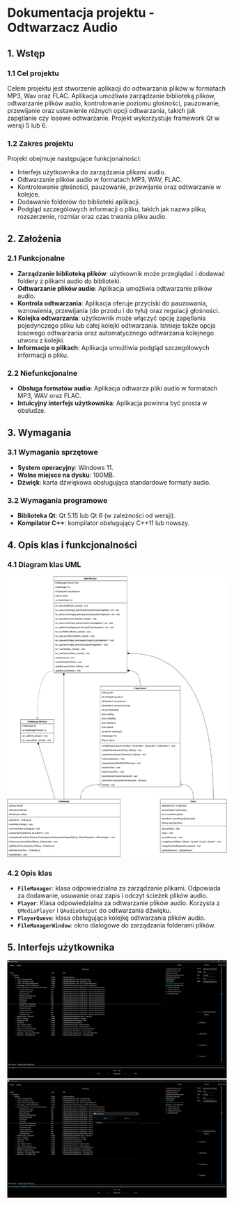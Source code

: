 # Dokumentacja projektu - Odtwarzacz Audio

## 1. Wstęp

### 1.1 Cel projektu

Celem projektu jest stworzenie aplikacji do odtwarzania plików w formatach MP3, Wav oraz FLAC. Aplikacja umożliwia zarządzanie biblioteką plików, odtwarzanie plików audio, kontrolowanie poziomu głośności, pauzowanie, przewijanie oraz ustawienie różnych opcji odtwarzania, takich jak zapętlanie czy losowe odtwarzanie. Projekt wykorzystuje framework Qt w wersji 5 lub 6.

### 1.2 Zakres projektu

Projekt obejmuje następujące funkcjonalności:
- Interfejs użytkownika do zarządzania plikami audio.
- Odtwarzanie plików audio w formatach MP3, WAV, FLAC.
- Kontrolowanie głośności, pauzowanie, przewijanie oraz odtwarzanie w kolejce.
- Dodawanie folderów do biblioteki aplikacji.
- Podgląd szczególowych informacji o pliku, takich jak nazwa pliku, rozszerzenie, rozmiar oraz czas trwania pliku audio.

## 2. Założenia

### 2.1 Funkcjonalne

- **Zarządzanie biblioteką plików**: użytkownik może przeglądać i dodawać foldery z plikami audio do biblioteki.
- **Odtwarzanie plików audio**: Aplikacja umożliwia odtwarzanie plików audio.
- **Kontrola odtwarzania**: Aplikacja oferuje przyciski do pauzowania, wznowienia, przewijania (do przodu i do tyłu) oraz regulacji głośności.
- **Kolejka odtwarzania**: użytkownik może włączyć opcję zapętlania pojedynczego pliku lub całej kolejki odtwarzania. Istnieje także opcja losowego odtwarzania oraz automatycznego odtwarzania kolejnego utworu z kolejki.
- **Informacje o plikach**: Aplikacja umożliwia podgląd szczegółowych informacji o pliku.

### 2.2 Niefunkcjonalne

- **Obsługa formatów audio**: Aplikacja odtwarza pliki audio w formatach MP3, WAV oraz FLAC.
- **Intuicyjny interfejs użytkownika**: Aplikacja powinna być prosta w obsłudze.

## 3. Wymagania

### 3.1 Wymagania sprzętowe

- **System operacyjny**: Windows 11.
- **Wolne miejsce na dysku**: 100MB.
- **Dźwięk**: karta dźwiękowa obsługująca standardowe formaty audio.

### 3.2 Wymagania programowe

- **Biblioteka Qt**: Qt 5.15 lub Qt 6 (w zależności od wersji).
- **Kompilator C++**: kompilator obsługujący C++11 lub nowszy.

## 4. Opis klas i funkcjonalności

### 4.1 Diagram klas UML

![Struktura klas](DiagramKlas.png)

### 4.2 Opis klas

- **`FileManager`**: klasa odpowiedzialna za zarządzanie plikami. Odpowiada za dodawanie, usuwanie oraz zapis i odczyt ścieżek plików audio.
- **`Player`**: Klasa odpowiedzialna za odtwarzanie plików audio. Korzysta z  `QMediaPlayer` i `QAudioOutput` do odtwarzania dźwięku.
- **`PlayerQueve`**: klasa obsługująca kolejkę odtwarzania plików audio.
- **`FileManagerWindow`**: okno dialogowe do zarządzania folderami plików.

## 5. Interfejs użytkownika

![Struktura klas](OdtwarzaczPlikowAudioZrzutEkranu.png)
![Struktura klas](OdtwarzaczPlikowAudioZrzutEkranu2.png)